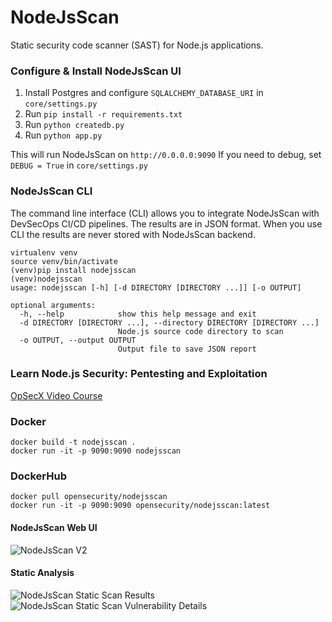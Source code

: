 # NodeJsScan

Static security code scanner (SAST) for Node.js applications.

### Configure & Install NodeJsScan UI

1. Install Postgres and configure `SQLALCHEMY_DATABASE_URI` in `core/settings.py`
2. Run `pip install -r requirements.txt`
3. Run `python createdb.py`
4. Run `python app.py`

This will run NodeJsScan on `http://0.0.0.0:9090`
If you need to debug, set `DEBUG = True` in `core/settings.py`

### NodeJsScan CLI

The command line interface (CLI) allows you to integrate NodeJsScan with DevSecOps CI/CD pipelines. The results are in JSON format. When you use CLI the results are never stored with NodeJsScan backend.

```
virtualenv venv
source venv/bin/activate
(venv)pip install nodejsscan
(venv)nodejsscan 
usage: nodejsscan [-h] [-d DIRECTORY [DIRECTORY ...]] [-o OUTPUT]

optional arguments:
  -h, --help            show this help message and exit
  -d DIRECTORY [DIRECTORY ...], --directory DIRECTORY [DIRECTORY ...]
                        Node.js source code directory to scan
  -o OUTPUT, --output OUTPUT
                        Output file to save JSON report
```

### Learn Node.js Security: Pentesting and Exploitation
[OpSecX Video Course](https://opsecx.com/index.php/product/node-js-security-pentesting-and-exploitation/)

### Docker

```
docker build -t nodejsscan .
docker run -it -p 9090:9090 nodejsscan
```

### DockerHub

```
docker pull opensecurity/nodejsscan
docker run -it -p 9090:9090 opensecurity/nodejsscan:latest
```

#### NodeJsScan Web UI
![NodeJsScan V2](https://cloud.githubusercontent.com/assets/4301109/22619224/26acd162-eb16-11e6-8f28-bd477c92991f.png)

#### Static Analysis
![NodeJsScan Static Scan Results](https://user-images.githubusercontent.com/4301109/33951861-294062a0-e056-11e7-8472-3c101be52390.jpg)
![NodeJsScan Static Scan Vulnerability Details](https://user-images.githubusercontent.com/4301109/30637698-bfa68e04-9e16-11e7-8233-bfde503d7e5a.png)

